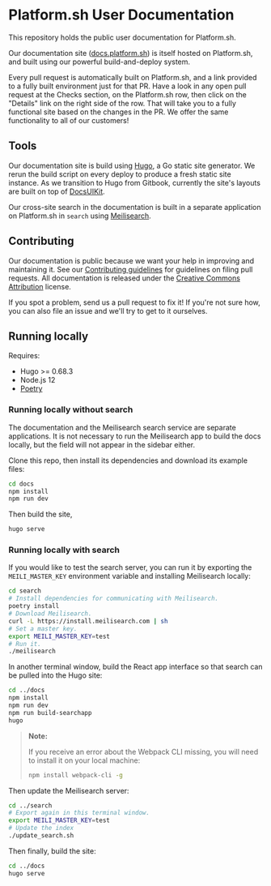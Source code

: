 # Platform.sh User Documentation

This repository holds the public user documentation for Platform.sh.

Our documentation site ([docs.platform.sh](https://docs.platform.sh/)) is itself hosted on Platform.sh, and built using our powerful build-and-deploy system.

Every pull request is automatically built on Platform.sh, and a link provided to a fully built environment just for that PR.  Have a look in any open pull request at the Checks section, on the Platform.sh row, then click on the "Details" link on the right side of the row.  That will take you to a fully functional site based on the changes in the PR.  We offer the same functionality to all of our customers!

## Tools

Our documentation site is build using [Hugo](https://gohugo.io), a Go static site generator. We rerun the build script on every deploy to produce a fresh static site instance. As we transition to Hugo from Gitbook, currently the site's layouts are built on top of [DocsUIKit](https://github.com/htmlstreamofficial/docs-ui-kit).

Our cross-site search in the documentation is built in a separate application on Platform.sh in `search` using [Meilisearch](https://www.meilisearch.com/).


## Contributing

Our documentation is public because we want your help in improving and maintaining it.  See our [Contributing guidelines](CONTRIBUTING.md) for guidelines on filing pull requests.  All documentation is released under the [Creative Commons Attribution](LICENSE.md) license.

If you spot a problem, send us a pull request to fix it!  If you're not sure how, you can also file an issue and we'll try to get to it ourselves.

## Running locally

Requires:

* Hugo >= 0.68.3
* Node.js 12
* [Poetry](https://python-poetry.org/docs/)

### Running locally without search

The documentation and the Meilisearch search service are separate applications. It is not necessary to run the Meilisearch app to build the docs locally, but the field will not appear in the sidebar either.

Clone this repo, then install its dependencies and download its example files:

```bash
cd docs
npm install
npm run dev
```

Then build the site,

```bash
hugo serve
```

### Running locally with search

If you would like to test the search server, you can run it by exporting the `MEILI_MASTER_KEY` environment variable and installing Meilisearch locally:

```bash
cd search
# Install dependencies for communicating with Meilisearch.
poetry install
# Download Meilisearch.
curl -L https://install.meilisearch.com | sh
# Set a master key.
export MEILI_MASTER_KEY=test
# Run it.
./meilisearch
```

In another terminal window, build the React app interface so that search can be pulled into the Hugo site:

```bash
cd ../docs
npm install
npm run dev
npm run build-searchapp
hugo
```

> **Note:**
>
> If you receive an error about the Webpack CLI missing, you will need to install it on your local machine:
>
> ```bash
> npm install webpack-cli -g
> ```

Then update the Meilisearch server:

```bash
cd ../search
# Export again in this terminal window.
export MEILI_MASTER_KEY=test
# Update the index
./update_search.sh
```

Then finally, build the site:

```bash
cd ../docs
hugo serve
```
